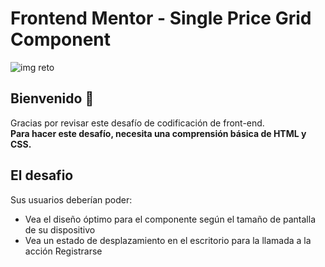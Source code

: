 # Frontend Mentor - Single Price Grid Component

![img reto](https://camo.githubusercontent.com/c81f3f61303a02b8e938a4f4a1f77fad996990ca/68747470733a2f2f7265732e636c6f7564696e6172792e636f6d2f647a32303973366a6b2f696d6167652f75706c6f61642f76313535383435303834382f4368616c6c656e6765732f6f7576686b7165713964686f6b757439706179692e6a7067 "img reto")

## Bienvenido 🥰
Gracias por revisar este desafío de codificación de front-end.
<br>
**Para hacer este desafío, necesita una comprensión básica de HTML y CSS.**

## El desafio
Sus usuarios deberían poder:
- Vea el diseño óptimo para el componente según el tamaño de pantalla de su dispositivo
- Vea un estado de desplazamiento en el escritorio para la llamada a la acción Registrarse
